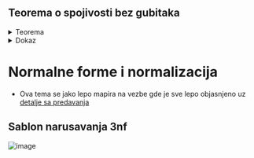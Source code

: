 ## Teorema o spojivosti bez gubitaka

<details>
 <summary> Teorema </summary>
 
 <br>
 
 <details>
 <summary> Dato je </summary>
 
 ![image](https://user-images.githubusercontent.com/45834270/108108333-c9e8a280-7090-11eb-95ae-7e8865dcf72a.png)
 
 </details> 
 
  <details>
 <summary> Garantuje se </summary>
 
 ![image](https://user-images.githubusercontent.com/45834270/108108384-d967eb80-7090-11eb-9913-b6523cf51a4d.png)
 
 </details> 
 
  <details>
 <summary> Vazi ekvivalencija </summary>
 
 ![image](https://user-images.githubusercontent.com/45834270/108108420-e5ec4400-7090-11eb-9c12-591808aa2ec2.png)
 
 </details> 
 
 </details> 
 
 <details>
 <summary> Dokaz </summary>
 
 <br>
 
 <details>
 <summary> Dokazujemo teoremu </summary>
 
 ![image](https://user-images.githubusercontent.com/45834270/108109794-acb4d380-7092-11eb-8b39-6958d6fdc5ba.png)
 
 </details>
 
  - kada radimo dokaz neke ekvivalencije, moramo odraditi dokaz implikacije na obe strane
 
 <br>
 
 <details> 
 <summary> Desna implikacija </summary>
 
 <br>
 
   - prvo dokazujemo da pod pretpostavkom da vazi **barem jedna od ovih fz**, vazece i zavisnost spoja
 
 ![image](https://user-images.githubusercontent.com/45834270/108110429-87749500-7093-11eb-9aa9-31c7874938e0.png)

  - sta znaci da treba dokazati da vazi ova zavisnost spoja ? (tj. sta po definiciji znaci da je neka zavisnost posledica od nekog skupa zavisnosti)
    - to znaci da ako za bilo koju relaciju iz skupa svih mogucih relacija nad skupom obelezja u, vazi da ta relacija zadovoljava skup funkcionalnih zavisnosti F, onda ona mora zadovoljavati i moju zavisnost spoja (to mi treba da dokazemo, slika ispod)
    
![image](https://user-images.githubusercontent.com/45834270/108111939-b7bd3300-7095-11eb-9fd9-36c613d2d901.png)

<br>

  - po univerzalnoj konkretizaciji uzecemo bilo koju relaciju i predpostavicemo da ona bas zadovoljava moj skup funkcionalnih zavisnosti F
  
  ![image](https://user-images.githubusercontent.com/45834270/108113197-7f1e5900-7097-11eb-93fe-2279a9a549a3.png)

<br>


  - onda treba da dokazemo da ce ona zadovoljavati i zavisnost spoja, a da bi dokazali da ce ona zadovoljavati tu zavisnost spoja mi zapravo treba da dokazemo
  
![image](https://user-images.githubusercontent.com/45834270/108113234-8d6c7500-7097-11eb-8b84-5dae098b6e26.png)

<br>

  - posto imamo gore pretpostavku da ce vaziti barem jedna od te dve funkcionalne zavisnosti (fz), uzecemo nek je to prva da vazi(a posle cemo uzeti i drugu )
  - ako uzmemo da vazi prva, mi smo vec dokazali da ***ako je X->Y posledica od F-a onda vazi da je projekcija na xy spojeno sa projekcija na x unija u bez y jednako relaciji r***, onda to samo primenimo i na nas slucaj
  
![image](https://user-images.githubusercontent.com/45834270/108114822-91999200-7099-11eb-97bb-a964c4a8f224.png)

  - kada smo ovo dobili, to znaci da smo mi dokazali jednakost (pod predpostavkom da je vazila data fz)
  
<br>

  - potom uzmemo da vazi druga fz i na isti nacin pokazemo da vazi jednakost
  
![image](https://user-images.githubusercontent.com/45834270/108115365-4f248500-709a-11eb-84ce-a74fccea02d1.png)

<br>

### Zakljucak

  - dovoljno je jedna od fz da vazi da bi vazila zavisnost spoja a nas dokaz u ovu stranu je zavrsen


 <br>
 
 </details>
 
 <br>
 
  <details> 
 <summary> Leva implikacija </summary>
 
 <br>
 
  - u drugu stranu sad treba dokazati da ako imamo da je zavisnost spoja R1 i R2 posledica od F onda mora [jedna od ove dve](https://prnt.sc/zrmkgk) fz da vazi (kao posledica od F-a)
  - mi znaci dokazujemo ovo ispod (a predpostavljamo da ce nam vaziti zavisnost spoja)
  
![image](https://user-images.githubusercontent.com/45834270/108117046-bb07ed00-709c-11eb-8c6e-f911e9090873.png)

<br>

  - to dokazujemo tako sto predpostavimo da imamo relaciju koja zadovoljava F a onda ona mora zadovolji i bar jednu od [ove dve fz](https://prnt.sc/zrnxco)
 
 ![image](https://user-images.githubusercontent.com/45834270/108118035-0d95d900-709e-11eb-80f5-a4124f2c87f2.png)

<br>

  - posto sada hocemo preko suprotne pretpostavke to da dokazemo, mi cemo uzeti neku relaciju koja ce **zadovoljiti nase F i nece zadovoljiti ni jednu od te dve fz**
  - a kasnije cemo to oboriti kontradikcijom sa nasom polaznom pretpostavkom (vazi zavisnost spoja R1 i R2)
 
 ![image](https://user-images.githubusercontent.com/45834270/108118397-9876d380-709e-11eb-92d3-bd2c8a54a6ef.png)

<br>

  - relacija koja ce nam to omoguciti je relacija sa samo 2 torke i ona izgleda ovako: 
 
![image](https://user-images.githubusercontent.com/45834270/108119477-27382000-70a0-11eb-8d43-b347133123f5.png)

  - pri cemu su te dve torke jednake nad R1 presek R2 + s obzirom na F (zato ovo 0, 0)  a da su na ostatku **obavezno razlicite** (zato ovo 0, 1), odnosno: 

![image](https://user-images.githubusercontent.com/45834270/108119793-9877d300-70a0-11eb-8725-e57975b1feef.png)

  - ideja kada pravimo ovu relaciju je to da mi zelimo napraviti relaciju koja zadovoljava ceo skup fz F
  - i zadovoljice svaku onu fz iz R1 presek R2, u razlika R1 presek R2 ako je ona zapravo posledica od F
  - a oborice svaku R1 presek R2, u razlika R1 presek R2 koja nije posledica od F
  - i to je krajnja ideja 

<br>

  - prvo dokazemo da li nasa relacija uopste zadovoljava nas skup fz F
  - to uradimo tako sto uzmemo bilo koju fz iz F
  - a potom treba pokazati da je ova relacija zadovoljava

![image](https://user-images.githubusercontent.com/45834270/108120933-4d5ebf80-70a2-11eb-8e55-99db6dd1022a.png)

 <br>

  - neka uzmemo neku fz V->W, dva moguca slucaju (po zakonu iskljucenja treceg) su:
    - da je V podskup R1 presek R2 + s obzirom na F
    - da V nije podskup
    
 ![image](https://user-images.githubusercontent.com/45834270/108121155-a2023a80-70a2-11eb-921d-ecaeb8786855.png)

<br>

  - ako je V podskup, to znaci da je on funkcionalno zavisan od njih a zbog tranzitivnosti onda je i W 

![image](https://user-images.githubusercontent.com/45834270/108121353-fc030000-70a2-11eb-9acf-afe43f4370c1.png)

  - a posto su nase torke [jednake](https://prnt.sc/zrrzqu) nad R1 presek R2 plus, a ako su nase torke jednake nad V, sigurno ce onda biti jednake i nad W 
  - i posto su ovo jedine dve torke, jednake su na V, jednake su na W mi onda konstatujemo da ova relacija sigurno zadovoljava V u W 
  - (sada se vidi zasto je uzeta bas ovakva relacija, jer ona treba da ima sto manje torki )

![image](https://user-images.githubusercontent.com/45834270/108121839-b266e500-70a3-11eb-931b-337e4943023e.png)

<br>

  - a ako V nije podskup, onda trivijalno vazi V u W zato sto jedna strana implikacije nikad nije zadovoljena

![image](https://user-images.githubusercontent.com/45834270/108122084-0f629b00-70a4-11eb-8d9f-5cc784417546.png)

<br>

  - konacno, posto je ovo bilo koja fz, onda nasa relacija sigurno zadovoljava ceo skup fz

![image](https://user-images.githubusercontent.com/45834270/108122377-78e2a980-70a4-11eb-9231-d16c19dd5f4c.png)

<br>


  - sada krecemo dalje, odnosno, mi predpostavljamo da ta nasa relacija **ne zadovoljava ni jednu** od [nase dve fz](https://prnt.sc/zrt0e1) a **zadovoljava ceo F** 
  
![image](https://user-images.githubusercontent.com/45834270/108126078-ada52f80-70a9-11eb-9f86-5be458227b87.png)

![image](https://user-images.githubusercontent.com/45834270/108126325-01b01400-70aa-11eb-9e9e-f7fa800f206a.png)

<br>

  - torke su jednake nad [ovim](https://prnt.sc/zrxken)

![image](https://user-images.githubusercontent.com/45834270/108126526-3cb24780-70aa-11eb-87c2-345ec8a59eb3.png)

<br>

![image](https://user-images.githubusercontent.com/45834270/108126817-93b81c80-70aa-11eb-93f6-159e5041fef3.png)

<br>

### Zakljucak

  - iz cinjenice da nasa relacija ne zadovoljava zavisnost spoja a zadovoljava nas skup fz onda znaci da nasa zavisnost spoja nije sigurno posledica funkcionalnih zavisnosti a po polaznoj predpostavci je bila ( i dosli smo do kontradikcije, tj. oborili smo nasu suprotnu predpostavku i dokazali nase polazno tvrdjenje)

![image](https://user-images.githubusercontent.com/45834270/108126899-b1858180-70aa-11eb-8bc3-eebad177cc8a.png)















<br>

 </details>
 
 <br>
 
 </details>
 
 
# Normalne forme i normalizacija

 - Ova tema se jako lepo mapira na vezbe gde je sve lepo objasnjeno uz [detalje sa predavanja](https://github.com/FTN-E2-materials/BazePodataka2/tree/main/2020-2021/Vezbe/v3)


## Sablon narusavanja 3nf

![image](https://user-images.githubusercontent.com/45834270/98993706-1c18a580-252f-11eb-9b1a-15d4c5c0e2ce.png)

